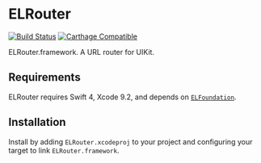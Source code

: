 # ELRouter 

[![Build Status](https://travis-ci.org/Electrode-iOS/ELRouter.svg?branch=master)](https://travis-ci.org/Electrode-iOS/ELRouter)
[![Carthage Compatible](https://img.shields.io/badge/Carthage-compatible-4BC51D.svg?style=flat)](https://github.com/Carthage/Carthage)

ELRouter.framework. A URL router for UIKit.

## Requirements

ELRouter requires Swift 4, Xcode 9.2, and depends on [`ELFoundation`](https://github.com/Electrode-iOS/ELFoundation).

## Installation

Install by adding `ELRouter.xcodeproj` to your project and configuring your target to link `ELRouter.framework`.
